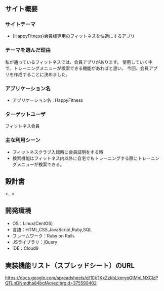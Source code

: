 # <HappyFitness>

## サイト概要
### サイトテーマ
- {HappyFitness}会員様専用のフィットネスを快適にするアプリ

### テーマを選んだ理由
  私が通っているフィットネスでは、会員アプリがあります。
  使用していく中で、トレーニングメニューが検索できる機能があればと思い、
  今回、会員アプリを作成することに決めました。

### アプリケーション名
- アプリケーション名 : HappyFitness

### ターゲットユーザ
  フィットネス会員

### 主な利用シーン
- フィットネスクラブ入館時に会員証明をする時
- 検索機能はフィットネス内以外に自宅でもトレーニングする際にトレーニングメニューが検索できる。

## 設計書
<...>

## 開発環境
- OS：Linux(CentOS)
- 言語：HTML,CSS,JavaScript,Ruby,SQL
- フレームワーク：Ruby on Rails
- JSライブラリ：jQuery
- IDE：Cloud9

## 実装機能リスト（スプレッドシート）のURL
  https://docs.google.com/spreadsheets/d/10kTKxZzkbLknrypGtMnLNXClzPQTLnDNmdha84bgfAg/edit#gid=375590402